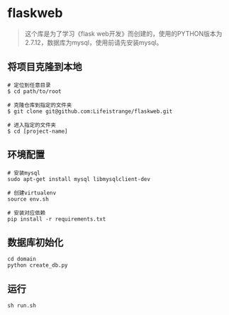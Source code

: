 # flaskweb

> 这个库是为了学习《flask web开发》而创建的，使用的PYTHON版本为2.7.12，数据库为mysql，使用前请先安装mysql。

## 将项目克隆到本地

```
# 定位到任意目录
$ cd path/to/root

# 克隆仓库到指定的文件夹
$ git clone git@github.com:Lifeistrange/flaskweb.git

# 进入指定的文件夹
$ cd [project-name]
```

## 环境配置

```
# 安装mysql
sudo apt-get install mysql libmysqlclient-dev

# 创建virtualenv
source env.sh

# 安装对应依赖
pip install -r requirements.txt
```

## 数据库初始化

```
cd domain
python create_db.py
```

## 运行

```
sh run.sh
```
